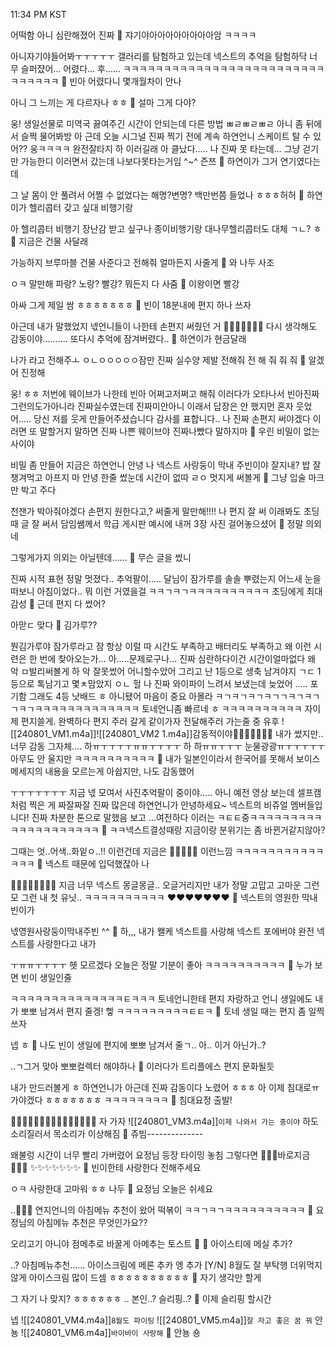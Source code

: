 11:34 PM KST

어떡함
아니
심란해졌어
진짜
🫧 쟈기야아아아아아아아아암 ㅋㅋㅋㅋ

아니자기야들어봐ㅜㅜㅜㅜㅜ
갤러리를 탐험하고 있는데
넥스트의 추억을 탐험하닥
너무 슬퍼쟜어…
어렸다…
후……
ㅋㅋㅋㅋㅋㅋㅋㅋㅋㅋㅋㅋㅋㅋㅋㅋㅋㅋㅋㅋㅋㅋㅋㅋㅋㅋㅋㅋㅋㅋㅋ
🫧 빈아 어렸다니 몇개월차이 안나

아니 그
느끼는 게 다르자나
ㅎㅎ
🫧 설마 그게 다야?

웅!
생일선물로 미역국 끓여주긴
시간이 안되는데
다른 방법
ㅃㄹㅃㄹㅃㄹ
아니 좀
뒤에서 슬쩍
물어봐방
아 근데
오늘 시그널 진짜
찍기 전에 계속
하연언니 스케이트 탈 수 있어??
웅ㅋㅋㅋㅋ 완전잘타지 하
이러길래
아 클났다…..
나 진짜 못 타는데…
그냥 걷기만 가능한디
이러면서 갔는데
나보다못타는거임
^~^
즌쯔
🫧 하연이가 그거 연기였다는데

그 날 몸이 안 풀려서 어쩔 수 없었다는 해명?변명?
백만번쯤 들었나
ㅎㅎㅎ허허
🫧 하연이가 헬리콥터 갖고 싶대 비행기랑

아
헬리콥터 비행기
장난감 받고 싶구나
종이비행기랑
대나무헬리콥터도
대체 ㄱㄴ?
ㅎ
🫧 지금은 건물 사달래

가능하지
브루마블
건물 사준다고 전해줘
얼마든지
사줄게
🫧 와 나두 사조

ㅇㅋ 말만해
파랑? 노랑? 빨강?
뭐든지 다
사줌
🫧 이왕이면 빨강

아싸 그게 제일 쌈
ㅎㅎㅎㅎㅎㅎㅎ
🫧 빈이 18분내에 편지 하나 쓰자

아근데
내가 말했었지
넧언니들이
나한테 손편지 써줬던 거
🥹🥹🥹🥹🥹🥹🥹
다시 생각해도 감동이야……….
또다시
추억에 잠겨버렸다..
🫧 하연이가 현금달래

나가
라고 전해주ㅗ
ㅇㄴㅇㅇㅇㅇㅇ잠만
진짜
실수양
제발
전해줘
전
해
줘
줘
줘
🫧 알겠어 진정해

웅!
ㅎㅎ
저번에 웨이브가
나한테
빈아 어쩌고저쩌고
해줘 이러다가 오타나서
빈아진짜그런의도가아니라
진짜실수였는데
진짜미안아니
이래서
답장은 안 했지먼
혼자 웃었어…..
당신
저를 웃게 만들어주셨습니다
감사를 표합니다..
나 진짜 손편지 써야겠다
이러면 또 말할거지
말하면 진짜
나쁜
웨이브야
진짜나빴다
말하지마
🫧 우린 비밀이 없는 사이야

비밀 좀 만들어 지금은
하연언니 안녕 나 넥스트 사랑둥이 막내 주빈이야
잘지내?
밥 잘 챙겨먹고
아프지 마
안녕
한줄 썼눈데
시간이 없따
ㄹㅇ
멋지게
써볼게
🫧 그냥 입술 마크만 박고 주다

천잰가
박아줘야겠다
손편지 원한다고,?
써줄게
말만해!!!!
나 편지 잘 써
이래봐도
초딩 때
글 잘 써서
담임쌤께서 학급 게시판
예시에
내꺼 3장 사진 걸어놓으셨어
🫧 정말 의외네

그렇게가지 의외는 아닐텐데……
🫧 무슨 글을 썼니

진짜 시적 표현
정말 멋졌다..
추억팔이…..
달님이 잠가루를 솔솔 뿌렸는지 어느새 눈을 떠보니 아침이었다..
뭐 이런 거였을걸
ㅋㅋㄱㅋㄱㅋㅋㅋㅋㅋㅋㅋㅋㅋㅋ
초딩에게
최대
감성
🫧 근데 편지 다 썼어?

아맏ㄷ
맞다
🫧 김가루??

뭔김가루야
잠가루라고 잠
항상 이럴 따
시간도 부족하고
배터리도 부족하고
왜 이런 시련은
한 번에 찾아오는가…
아…..문제로구나…
진짜
심란하다이건
시간이얼마없다
왜
악
ㅁ발리써볼게
하
악
잘못썼어
어니할수았어
그리고 난
1등으로
생축 남겨야지
ㄱㄷ
1등으로 톡남기고
몇ㅊ맘았지
ㅇㄴ
헐
나
진짜
와이파이
느려서
보냈는데
늦었어
…..
포기함
그래도 4등
낫배드
ㅎ
아니됐어
마음이 중요
아몰라
ㅋㄱㅋㄱㅋㄱㅋㄱㄱㅋㄱㅋㄱㄱㅋㄱㅋㅋㅋㅋㅋㅋㅋㅋㅋㅋㅋㅋㅋ
토네언니좀 빠르네
ㅎ
ㅋㅋㅋㅋㅋㅋㅋㅋㅋㅋ
자이제
편지쓸게.
완벽하다
편지 주러 갈게
같이가자
전달해주러 가는줄
중
유후
![[240801_VM1.m4a]]![[240801_VM2 1.m4a]]감동적이야🥺🥺🥺🥺🥺🥺🥺
내가 썼지만..
너무 감동 그자체….
하ㅠㅜㅜㅜㅜㅠㅠㅜㅜㅜㅜ
하
하ㅠㅠㅜㅜㅜ
눈물광광ㅠㅜㅜㅜㅜㅜ
아무도 안 울지만
ㅋㅋㅋㅋㅋㅋㅋㅋㅋㅋ
🫧 내가 일본인이라서 한국어를 못해서 보이스 메세지의 내용을 모르는게 아쉽지만, 나도 감동했어

ㅜㅜㅜㅜㅜㅜㅜ
지금
넧 모여서
사진추억팔이
중이야…..
아니
예전 영상 보는데
셀프캠처럼 찍은 게
짜잘짜잘 진짜 많은데
하연언니가
안녕하세요~ 넥스트의 비쥬얼 멤버들입니다!
진짜 차분한 톤으로
말했음
보고 …여전하다
이러는 ㅋㅌㅌ중ㅋㅋㅋㅋㅋㅋㅋㅋㅋㅋㅋㅋㅋㅋㅋㅋㅋㅋㅋㅋ
🫧 ㅋㅋ넥스트결성때랑 지금이랑 분위기는 좀 바뀐거같지않아?

그때는
엇..어색..화잍ㅇ..!!
이런건데
지금은
🥹😊🤨😘😜
이런느낌
ㅋㅋㅋㅋㅋㅋㅋㅋㅋㅋㅋㅋㅋㅋ
🫧 넥스트 때문에 입덕했잖아 나 

🥺🥺🥺🥺🥺🥺🥺🥺
지금 너무
넥스트 몽글몽글..
오글거리지만
내가 정말 고맙고
고마운
그런 모
그런 내 첫 유닛..
ㅋㅋㅋㅋㅋㅋㅋㅋㅋㅋ
❤️❤️❤️❤️❤️❤️❤️
🫧 넥스트의 영원한 막내 빈이가

넧영원사랑둥이막내주빈
^^
🫧 하,,, 내가 왤케 넥스트를 사랑해 넥스트 포에버야 완전 넥스트를 사랑한다고 내가

ㅜㅠㅠㅜㅜㅜㅜ
헷
모르겠다
오늘은 정말
기분이 좋아
ㅋㅋㅋㅋㅋㅋㅋㅋㅋㅋ
🫧 누가 보면 빈이 생일인줄

ㅋㅋㅋㅋㅋㅋㅋㅋㅋㅋㅋㅋㅋㅋㅌㅋㅋㅋ
토네언니한테
편지 자랑하고
언니 생일에도
내가 뽀뽀 남겨서
편지 줄겡!
헿
ㅋㅋㅋㅋㅋㅋㅋㅋㅋㅌㅌㅋ
🫧 토네 생일 때는 편지 좀 일찍 쓰자

넵 ㅎ
🫧 나도 빈이 생일에 편지에 뽀뽀 남겨서 줄ㄱ.. 아.. 이거 아닌가..?

..ㄱ그거 맞아
뽀뽀컬렉터
해야하나
🫧 이러다가 트리플에스 편지 문화될듯

내가 만드러볼게
ㅎ
하연언니가
아근데 진짜 감동이다
노렸어
ㅎㅎㅎ
아 이제 침대로ㅠ가야겠다
ㅎㅎㅎㅎㅎㅎㅎ
ㅋㅋㅋㅋㅋㅋㅋㅋ
🫧 침대요정 출발!

🧚🏻‍♀️🧚🏻‍♀️🧚🏻‍♀️🧚🏻‍♀️🧚🏻‍♀️
자 가자
![[240801_VM3.m4a]]`이제 나와서 가는 중이야`
하도 소리질러서
목소리가 이상해짐
🫧 쥬빔--------------

왜불렁
시간이 너무 빨리 가버렸어
요정님 등장 타이밍 놓침
그렇다면
🧚🏻‍♀️바로지금🧚🏻‍♀️
✨✨✨✨✨✨✨
🫧 빈이한테 사랑한다 전해주세요

ㅇㅋ
사랑한대
고마워
ㅎㅎ
나두
🫧 요정님 오늘은 쉬세요

..🧚🏻‍♀️
연지언니의 아침메뉴 추천이 왔어
떡볶이
ㅋㅋㄱㅋㄱㅋㅋㅋㅋㅋㅋㅋㅋㅋㅋ
🫧 요정님의 아침메뉴 추천은 무엇인가요??

오리고기
아니야 점메추로 바꿀게
아메추는
토스트
🥪
🫧 아이스티에 메실 추가?

..? 아침메뉴추천……
아이스크림에
메론
추카
엥
추가 
[Y/N] 8월도
잘 부탁행
더위먹지 않게
아이스크림 많이 드셈
ㅎㅎㅎㅎㅎㅎㅎㅎㅎㅎ
🫧 자기 생각만 할게

그 자기 나 맞지?
ㅎㅎㅎㅎㅎㅎ
..
본인..?
슬리핑..?
🫧 이제 슬리핑 할시간

넵
![[240801_VM4.m4a]]`8월도 파이팅`
![[240801_VM5.m4a]]`잘 자고 좋은 꿈 꿔`
안뇽
![[240801_VM6.m4a]]`바이바이 사랑해`
🤍
안뇽
숑


